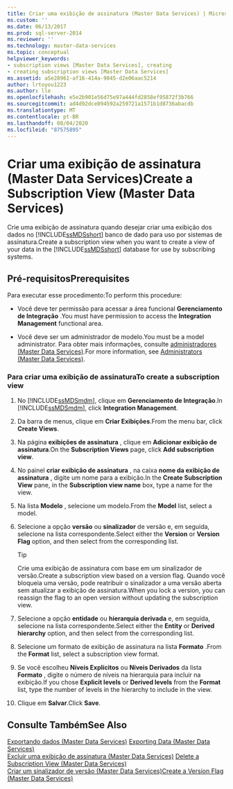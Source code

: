 ```yaml
---
title: Criar uma exibição de assinatura (Master Data Services) | Microsoft Docs
ms.custom: ''
ms.date: 06/13/2017
ms.prod: sql-server-2014
ms.reviewer: ''
ms.technology: master-data-services
ms.topic: conceptual
helpviewer_keywords:
- subscription views [Master Data Services], creating
- creating subscription views [Master Data Services]
ms.assetid: a5e28961-af16-414a-9845-d2e06aac5214
author: lrtoyou1223
ms.author: lle
ms.openlocfilehash: e5e2b901e56d75e97a444fd2858ef95872f3b766
ms.sourcegitcommit: ad4d92dce894592a259721a1571b1d8736abacdb
ms.translationtype: MT
ms.contentlocale: pt-BR
ms.lasthandoff: 08/04/2020
ms.locfileid: "87575895"
---
```

# <a name="create-a-subscription-view-master-data-services"></a><span data-ttu-id="c059d-102">Criar uma exibição de assinatura (Master Data Services)</span><span class="sxs-lookup"><span data-stu-id="c059d-102">Create a Subscription View (Master Data Services)</span></span>
  <span data-ttu-id="c059d-103">Crie uma exibição de assinatura quando desejar criar uma exibição dos dados no [!INCLUDE[ssMDSshort](../includes/ssmdsshort-md.md)] banco de dado para uso por sistemas de assinatura.</span><span class="sxs-lookup"><span data-stu-id="c059d-103">Create a subscription view when you want to create a view of your data in the [!INCLUDE[ssMDSshort](../includes/ssmdsshort-md.md)] database for use by subscribing systems.</span></span>  
  
## <a name="prerequisites"></a><span data-ttu-id="c059d-104">Pré-requisitos</span><span class="sxs-lookup"><span data-stu-id="c059d-104">Prerequisites</span></span>  
 <span data-ttu-id="c059d-105">Para executar esse procedimento:</span><span class="sxs-lookup"><span data-stu-id="c059d-105">To perform this procedure:</span></span>  
  
-   <span data-ttu-id="c059d-106">Você deve ter permissão para acessar a área funcional **Gerenciamento de Integração** .</span><span class="sxs-lookup"><span data-stu-id="c059d-106">You must have permission to access the **Integration Management** functional area.</span></span>  
  
-   <span data-ttu-id="c059d-107">Você deve ser um administrador de modelo.</span><span class="sxs-lookup"><span data-stu-id="c059d-107">You must be a model administrator.</span></span> <span data-ttu-id="c059d-108">Para obter mais informações, consulte [administradores &#40;Master Data Services&#41;](administrators-master-data-services.md).</span><span class="sxs-lookup"><span data-stu-id="c059d-108">For more information, see [Administrators &#40;Master Data Services&#41;](administrators-master-data-services.md).</span></span>  
  
### <a name="to-create-a-subscription-view"></a><span data-ttu-id="c059d-109">Para criar uma exibição de assinatura</span><span class="sxs-lookup"><span data-stu-id="c059d-109">To create a subscription view</span></span>  
  
1.  <span data-ttu-id="c059d-110">No [!INCLUDE[ssMDSmdm](../includes/ssmdsmdm-md.md)], clique em **Gerenciamento de Integração**.</span><span class="sxs-lookup"><span data-stu-id="c059d-110">In [!INCLUDE[ssMDSmdm](../includes/ssmdsmdm-md.md)], click **Integration Management**.</span></span>  
  
2.  <span data-ttu-id="c059d-111">Da barra de menus, clique em **Criar Exibições**.</span><span class="sxs-lookup"><span data-stu-id="c059d-111">From the menu bar, click **Create Views**.</span></span>  
  
3.  <span data-ttu-id="c059d-112">Na página **exibições de assinatura** , clique em **Adicionar exibição de assinatura**.</span><span class="sxs-lookup"><span data-stu-id="c059d-112">On the **Subscription Views** page, click **Add subscription view**.</span></span>  
  
4.  <span data-ttu-id="c059d-113">No painel **criar exibição de assinatura** , na caixa **nome da exibição de assinatura** , digite um nome para a exibição.</span><span class="sxs-lookup"><span data-stu-id="c059d-113">In the **Create Subscription View** pane, in the **Subscription view name** box, type a name for the view.</span></span>  
  
5.  <span data-ttu-id="c059d-114">Na lista **Modelo** , selecione um modelo.</span><span class="sxs-lookup"><span data-stu-id="c059d-114">From the **Model** list, select a model.</span></span>  
  
6.  <span data-ttu-id="c059d-115">Selecione a opção **versão** ou **sinalizador** de versão e, em seguida, selecione na lista correspondente.</span><span class="sxs-lookup"><span data-stu-id="c059d-115">Select either the **Version** or **Version Flag** option, and then select from the corresponding list.</span></span>  
  
    > [!TIP]  
    >  <span data-ttu-id="c059d-116">Crie uma exibição de assinatura com base em um sinalizador de versão.</span><span class="sxs-lookup"><span data-stu-id="c059d-116">Create a subscription view based on a version flag.</span></span> <span data-ttu-id="c059d-117">Quando você bloqueia uma versão, pode reatribuir o sinalizador a uma versão aberta sem atualizar a exibição de assinatura.</span><span class="sxs-lookup"><span data-stu-id="c059d-117">When you lock a version, you can reassign the flag to an open version without updating the subscription view.</span></span>  
  
7.  <span data-ttu-id="c059d-118">Selecione a opção **entidade** ou **hierarquia derivada** e, em seguida, selecione na lista correspondente.</span><span class="sxs-lookup"><span data-stu-id="c059d-118">Select either the **Entity** or **Derived hierarchy** option, and then select from the corresponding list.</span></span>  
  
8.  <span data-ttu-id="c059d-119">Selecione um formato de exibição de assinatura na lista **Formato** .</span><span class="sxs-lookup"><span data-stu-id="c059d-119">From the **Format** list, select a subscription view format.</span></span>  
  
9. <span data-ttu-id="c059d-120">Se você escolheu **Níveis Explícitos** ou **Níveis Derivados** da lista **Formato** , digite o número de níveis na hierarquia para incluir na exibição.</span><span class="sxs-lookup"><span data-stu-id="c059d-120">If you chose **Explicit levels** or **Derived levels** from the **Format** list, type the number of levels in the hierarchy to include in the view.</span></span>  
  
10. <span data-ttu-id="c059d-121">Clique em **Salvar**.</span><span class="sxs-lookup"><span data-stu-id="c059d-121">Click **Save**.</span></span>  
  
## <a name="see-also"></a><span data-ttu-id="c059d-122">Consulte Também</span><span class="sxs-lookup"><span data-stu-id="c059d-122">See Also</span></span>  
 <span data-ttu-id="c059d-123">[Exportando dados &#40;Master Data Services&#41;](overview-exporting-data-master-data-services.md) </span><span class="sxs-lookup"><span data-stu-id="c059d-123">[Exporting Data &#40;Master Data Services&#41;](overview-exporting-data-master-data-services.md) </span></span>  
 <span data-ttu-id="c059d-124">[Excluir uma exibição de assinatura &#40;Master Data Services&#41;](delete-a-subscription-view-master-data-services.md) </span><span class="sxs-lookup"><span data-stu-id="c059d-124">[Delete a Subscription View &#40;Master Data Services&#41;](delete-a-subscription-view-master-data-services.md) </span></span>  
 [<span data-ttu-id="c059d-125">Criar um sinalizador de versão &#40;Master Data Services&#41;</span><span class="sxs-lookup"><span data-stu-id="c059d-125">Create a Version Flag &#40;Master Data Services&#41;</span></span>](create-a-version-flag-master-data-services.md)  
  
  

